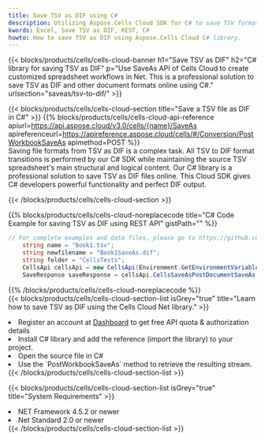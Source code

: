 ```yaml
---
title: Save TSV as DIF using C# 
description: Utilizing Aspose.Cells Cloud SDK for C# to save TSV format file as DIF format file. 
kwords: Excel, Save TSV as DIF, REST, C#
howto: How to save TSV as DIF using Aspose.Cells Cloud C# library.
---
```



{{< blocks/products/cells/cells-cloud-banner h1="Save TSV as DIF" h2="C# library for saving TSV as DIF" p="Use SaveAs API of Cells Cloud to create customized spreadsheet workflows in Net. This is a professional solution to save TSV as DIF and other document formats online using C#." urlsection="saveas/tsv-to-dif/" >}}

{{< blocks/products/cells/cells-cloud-section  title="Save a TSV file as DIF in C#" >}}
{{% blocks/products/cells/cells-cloud-api-reference  apiurl=https://api.aspose.cloud/v3.0/cells/{name}/SaveAs  apireferenceurl=https://apireference.aspose.cloud/cells/#/Conversion/PostWorkbookSaveAs  apimethod=POST %}}
<br/>
Saving file formats from TSV as DIF is a complex task. All TSV to DIF format transitions is performed by our C# SDK while maintaining the source TSV spreadsheet's main structural and logical content. Our C# library is a professional solution to save TSV as DIF files online. This Cloud SDK gives C# developers powerful functionality and perfect DIF output.

{{< /blocks/products/cells/cells-cloud-section >}}

{{% blocks/products/cells/cells-cloud-noreplacecode title="C# Code Example for saving TSV as DIF using REST API" gistPath="" %}}
  
```cs
// For complete examples and data files, please go to https://github.com/aspose-cells-cloud/aspose-cells-cloud-dotnet/
    string name = "Book1.tsv";
    string newfilename = "Book1SaveAs.dif";
    string folder = "CellsTests";
    CellsApi cellsApi = new CellsApi(Environment.GetEnvironmentVariable("ProductClientId"), Environment.GetEnvironmentVariable("ProductClientSecret"));
    SaveResponse saveResponse = cellsApi.CellsSaveAsPostDocumentSaveAs(name, null, newfilename, null,null,folder);
```
  
{{% /blocks/products/cells/cells-cloud-noreplacecode  %}}
<br/>
{{< blocks/products/cells/cells-cloud-section-list isGrey="true"  title="Learn how to save TSV as DIF using the Cells Cloud Net library." >}}
<li>Register an account at <a href="https://dashboard.aspose.cloud/">Dashboard</a> to get free API quota & authorization details</li>
<li>Install C# library and add the reference (import the library) to your project.</li>
<li>Open the source file in C#</li>
<li>Use the `PostWorkbookSaveAs` method to retrieve the resulting stream.</li>
{{< /blocks/products/cells/cells-cloud-section-list >}}

{{< blocks/products/cells/cells-cloud-section-list isGrey="true"  title="System Requirements" >}}
<li>NET Framework 4.5.2 or newer</li>
<li>Net Standard 2.0 or newer</li>
{{< /blocks/products/cells/cells-cloud-section-list >}}
